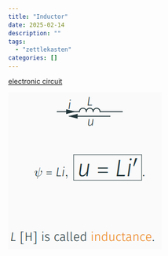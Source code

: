 ```yaml
---
title: "Inductor"
date: 2025-02-14
description: ""
tags: 
  - "zettlekasten"
categories: []
---
```


[electronic circuit](electronic%20circuit)

![Pasted image 20221027204249](attachments/Pasted%20image%2020221027204249.png)